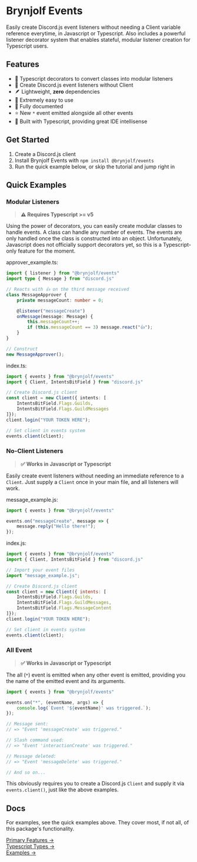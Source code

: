 # Brynjolf Events
Easily create Discord.js event listeners without needing a Client 
variable reference everytime, in Javascript or Typescript. Also 
includes a powerful listener decorator system that enables stateful, 
modular listener creation for Typescript users.

## Features
- 💊 Typescript decorators to convert classes into modular listeners
- 🪩 Create Discord.js event listeners without Client
- 🪶 Lightweight, **zero** dependencies
- 🍰 Extremely easy to use
- 🧩 Fully documented
- ⭐ New `*` event emitted alongside all other events
- 🧠 Built with Typescript, providing great IDE intellisense

## Get Started
1. Create a Discord.js client
2. Install Brynjolf Events with `npm install @brynjolf/events`
3. Run the quick example below, or skip the tutorial and jump right in

## Quick Examples
### Modular Listeners
> **⚠️ Requires Typescript >= v5**

Using the power of decorators, you can easily create modular classes 
to handle events. A class can handle any number of events. The events 
are only handled once the class is constructed into an object. 
Unfortunately, Javascript does not officially support decorators yet, 
so this is a Typescript-only feature for the moment.

approver_example.ts:
```ts
import { listener } from "@brynjolf/events"
import type { Message } from "discord.js"

// Reacts with 👍 on the third message received
class MessageApprover {
    private messageCount: number = 0;

    @listener("messageCreate")
    onMessage(message: Message) {
        this.messageCount++;
        if (this.messageCount == 3) message.react("👍");
    }
}

// Construct
new MessageApprover();
```

index.ts:
```ts
import { events } from "@brynjolf/events"
import { Client, IntentsBitField } from "discord.js"

// Create Discord.js client
const client = new Client({ intents: [
    IntentsBitField.Flags.Guilds,
    IntentsBitField.Flags.GuildMessages
]});
client.login("YOUR TOKEN HERE");

// Set client in events system
events.client(client);
```

### No-Client Listeners
> **✅ Works in Javascript or Typescript**

Easily create event listeners without needing an immediate reference 
to a `Client`. Just supply a `Client` once in your main file, and all 
listeners will work.

message_example.js:
```js
import { events } from "@brynjolf/events"

events.on("messageCreate", message => {
    message.reply("Hello there!");
});
```

index.js:
```js
import { events } from "@brynjolf/events"
import { Client, IntentsBitField } from "discord.js"

// Import your event files
import "message_example.js";

// Create Discord.js client
const client = new Client({ intents: [
    IntentsBitField.Flags.Guilds,
    IntentsBitField.Flags.GuildMessages,
    IntentsBitField.Flags.MessageContent
]});
client.login("YOUR TOKEN HERE");

// Set client in events system
events.client(client);
```

### All Event
> **✅ Works in Javascript or Typescript**

The all (`*`) event is emitted when any other event is emitted, 
providing you the name of the emitted event and its arguments.

```js
import { events } from "@brynjolf/events"

events.on("*", (eventName, args) => {
    console.log(`Event '${eventName}' was triggered.`);
});

// Message sent:
// => "Event 'messageCreate' was triggered."

// Slash command used:
// => "Event 'interactionCreate' was triggered."

// Message deleted:
// => "Event 'messageDelete' was triggered."

// And so on...
```

This obviously requires you to create a Discord.js `Client` and 
supply it via `events.client()`, just like the above examples.

## Docs
For examples, see the quick examples above. They cover most, if 
not all, of this package's functionality.

[Primary Features →](https://brynjolf.cannicide.net/docs/events/0.0.1/modules/Members.html)\
[Typescript Types →](https://brynjolf.cannicide.net/docs/events/0.0.1/modules/Types.html)\
[Examples →](https://brynjolf.cannicide.net/docs/events/0.0.1/#md:quick-examples)